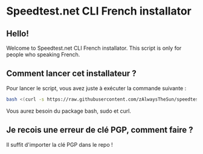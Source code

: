 
# Speedtest.net CLI French installator

## Hello!
Welcome to Speedtest.net CLI French installator. This script is only for people who speaking French.

## Comment lancer cet installateur ?
Pour lancer le script, vous avez juste à exécuter la commande suivante :
```bash
bash <(curl -s https://raw.githubusercontent.com/zAlwaysTheSun/speedtest-cli-french/main/speedtestinstallator.sh)
```
Vous aurez besoin du package bash, sudo et curl.

## Je recois une erreur de clé PGP, comment faire ?
Il suffit d'importer la clé PGP dans le repo !

